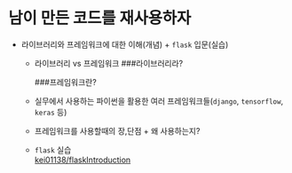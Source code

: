 # 남이 만든 코드를 재사용하자 
+ 라이브러리와 프레임워크에 대한 이해(개념) + `flask` 입문(실습)

  - 라이브러리 vs 프레임워크
    ###라이브러리라?
    
    ###프레임워크란?
  - 실무에서 사용하는 파이썬을 활용한 여러 프레임워크들(`django`, `tensorflow`, `keras` 등)
  - 프레임워크를 사용할때의 장,단점 + 왜 사용하는지?
  - `flask` 실습  
    [kei01138/flaskIntroduction](https://github.com/kei01138/flaskIntroduction)

